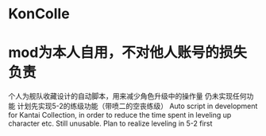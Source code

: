 # KonColle
# mod为本人自用，不对他人账号的损失负责
个人为舰队收藏设计的自动脚本，用来减少角色升级中的操作量
仍未实现任何功能
计划先实现5-2的练级功能（带喷二的空丧练级）
Auto script in development for Kantai Collection, in order to reduce the time spent in leveling up character etc.
Still unusable.
Plan to realize leveling in 5-2 first
